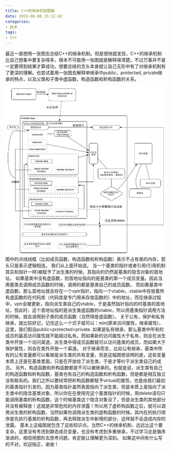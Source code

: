 ```yaml
---
title: C++的继承机制图解
date: 2015-06-08 15:12:42
categories:
- 技术
tags:
- C++
---
```

最近一直想用一张图去总结C++的继承机制。但是很快就发现，C++的继承机制比自己想象中要复杂得多，根本不可能用一张图就是解释得清楚。不过万事并不是一定要得到结果才算成功，想要总结的念头本身就让自己无形中有了对继承机制有了更深的理解。也尝试着用一张图去解释单继承中public，protected, private继承的特点，以及父类和子类中虚函数，构造函数和析构函数的关系。

<!-- more -->


<img src="/pictures/cpp_inheritance.jpg" style="display:block;margin:auto"/>
图中的点线线框（比如成员函数，构造函数和析构函数）表示不占有类的内存，箭头只是表示逻辑相连。
我们从上面开始说。
当一个基类的指针或者引用(引用机制其实和指针一样)被赋予了派生类的时候，其指向的仍然是基类的隐含对象的首地址。
如果基类中没有虚函数，则首地址指向的是基类的第一个成员变量。因此当用基类去调用成员函数的时候，调用的都是基类自己的成员函数。
而如果基类中虚函数，那么首地址就会存在一个vptr指针，指向一个vtable，vtable中存放着所有虚函数的在代码库（代码库是专门用来存放函数的）中的地址，而在继承过程中，vptr会被更新，指向派生类自己的vtable，于是虽然指针指向的时基类的首地址，但此时，这个首地址指的是派生类虚函数的vtable，所以用基类指针调用方法的时候，就会调用到子类的成员函数（当然得是虚函数）。
关于公有，保护和私有继承，就比较好记，记住这么一个式子就可以：min(原来访问属性，继承属性)，这里，我们假设public>protected>private. 如果是私有继承，那么基类中所有的成员的最高访问属性就不能超过私有。而如果新的访问属性大于私有，则会在派生类中开放一个访问渠道，派生类中得成员函数就可以访问基类的成员，而如果大于保护属性，则会在类外开放一个渠道。
对于继承而言，比如公有继承，基类中所有的公有变量都可以看做是派生类的共有变量，但是这幅图想说明的是，这些变量本质上还是在基类里面，只是在开放给了派生类，于是才等价于派生类自己的成员。
另外，构造函数和析构函数都是不可以被继承的。也就是说，派生类有自己的构造函数和析构函数，基类也有自己的构造函数和析构函数，但是都是相互独立没有联系的。我们之所以要经常把析构函数都赋予virtual的属性，也是由我们最初的基类指针引发的。因为基类指针虽然表面指向了派生类，但是本质上是指向了派生类中的隐含基类对象，所以你在在使用完这个基类指针的时候，用delete语句只能调用基类的析构函数，这个时候基类这个隐含对象没了，但是派生类的其他部分并没有被释放！这就是非常危险的内存泄露！所以用了虚析构函数之后，就可以调用派生类的析构函数，当然如果你调用派生类的虚构函数的时候，其内在的执行顺序是先执行基类的析构函数，再去释放派生中新增的部分，这样就不会造成内存的泄露。
基本上这幅图就包含了这些知识点。当然C++的继承机制，远远比这个要复杂，这里没有考虑到静态成员变量，也没有考虑到多重继承，不过学习总是循序渐进的，相信用图形去思考问题，肯定能让理解更为深刻。
如果这中间有什么写的不对，欢迎指正，谢谢！
